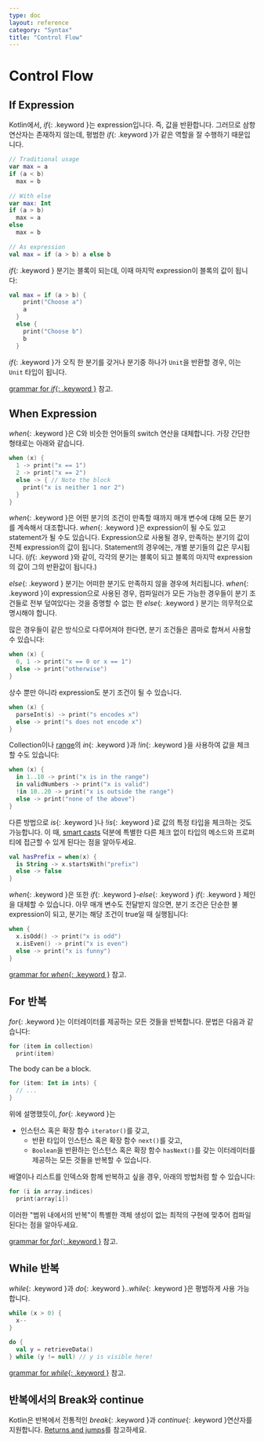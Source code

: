 ```yaml
---
type: doc
layout: reference
category: "Syntax"
title: "Control Flow"
---
```


# Control Flow

## If Expression

Kotlin에서, *if*{: .keyword }는 expression입니다. 즉, 값을 반환합니다.
그러므로 삼항 연산자는 존재하지 않는데, 평범한 *if*{: .keyword }가 같은 역할을 잘 수행하기 때문입니다.

``` kotlin
// Traditional usage 
var max = a 
if (a < b) 
  max = b 
 
// With else 
var max: Int
if (a > b) 
  max = a 
else 
  max = b 
 
// As expression 
val max = if (a > b) a else b
```

*if*{: .keyword } 분기는 블록이 되는데, 이때 마지막 expression이 블록의 값이 됩니다:

``` kotlin
val max = if (a > b) { 
    print("Choose a") 
    a 
  } 
  else { 
    print("Choose b") 
    b 
  }
```

*if*{: .keyword }가 오직 한 분기를 갖거나 분기중 하나가 `Unit`을 반환할 경우, 이는 `Unit` 타입이 됩니다.

[grammar for *if*{: .keyword }](grammar.html#if) 참고.

## When Expression

*when*{: .keyword }은 C와 비슷한 언어들의 switch 연산을 대체합니다. 가장 간단한 형태로는 아래와 같습니다.

``` kotlin
when (x) {
  1 -> print("x == 1")
  2 -> print("x == 2")
  else -> { // Note the block
    print("x is neither 1 nor 2")
  }
}
```

*when*{: .keyword }은 어떤 분기의 조건이 만족할 때까지 매개 변수에 대해 모든 분기를 계속해서 대조합니다.
*when*{: .keyword }은 expression이 될 수도 있고 statement가 될 수도 있습니다. Expression으로 사용될 경우, 만족하는 분기의 값이 전체 expression의 값이 됩니다. Statement의 경우에는, 개별 분기들의 값은 무시됩니다. (*if*{: .keyword }와 같이, 각각의 분기는 블록이 되고 블록의 마지막 expression의 값이 그의 반환값이 됩니다.)

*else*{: .keyword } 분기는 어떠한 분기도 만족하지 않을 경우에 처리됩니다.
*when*{: .keyword }이 expression으로 사용된 경우, 컴파일러가 모든 가능한 경우들이 분기 조건들로 전부 덮여있다는 것을 증명할 수 없는 한 *else*{: .keyword } 분기는 의무적으로 명시해야 합니다.

많은 경우들이 같은 방식으로 다루어져야 한다면, 분기 조건들은 콤마로 합쳐서 사용할 수 있습니다:

``` kotlin
when (x) {
  0, 1 -> print("x == 0 or x == 1")
  else -> print("otherwise")
}
```

상수 뿐만 아니라 expression도 분기 조건이 될 수 있습니다.

``` kotlin
when (x) {
  parseInt(s) -> print("s encodes x")
  else -> print("s does not encode x")
}
```

Collection이나 [range](ranges.html)의 *in*{: .keyword }과 *!in*{: .keyword }을 사용하여 값을 체크할 수도 있습니다:

``` kotlin
when (x) {
  in 1..10 -> print("x is in the range")
  in validNumbers -> print("x is valid")
  !in 10..20 -> print("x is outside the range")
  else -> print("none of the above")
}
```

다른 방법으로 *is*{: .keyword }나 *!is*{: .keyword }로 값의 특정 타입을 체크하는 것도 가능합니다. 이 때, [smart casts](typecasts.html#smart-casts) 덕분에 특별한 다른 체크 없이 타입의 메소드와 프로퍼티에 접근할 수 있게 된다는 점을 알아두세요.

```kotlin
val hasPrefix = when(x) {
  is String -> x.startsWith("prefix")
  else -> false
}
```

*when*{: .keyword }은 또한 *if*{: .keyword }-*else*{: .keyword } *if*{: .keyword } 체인을 대체할 수 있습니다.
아무 매개 변수도 전달받지 않으면, 분기 조건은 단순한 불 expression이 되고, 분기는 해당 조건이 true일 때 실행됩니다:

``` kotlin
when {
  x.isOdd() -> print("x is odd")
  x.isEven() -> print("x is even")
  else -> print("x is funny")
}
```

[grammar for *when*{: .keyword }](grammar.html#when) 참고.


## For 반복

*for*{: .keyword }는 이터레이터를 제공하는 모든 것들을 반복합니다. 문법은 다음과 같습니다:

``` kotlin
for (item in collection)
  print(item)
```

The body can be a block.

``` kotlin
for (item: Int in ints) {
  // ...
}
```

위에 설명했듯이, *for*{: .keyword }는

* 인스턴스 혹은 확장 함수 `iterator()`를 갖고,
  * 반환 타입이 인스턴스 혹은 확장 함수 `next()`를 갖고,
  * `Boolean`을 반환하는 인스턴스 혹은 확장 함수 `hasNext()`를 갖는 이터레이터를 제공하는 모든 것들을 반복할 수 있습니다.

배열이나 리스트를 인덱스와 함께 반복하고 싶을 경우, 아래의 방법처럼 할 수 있습니다:

``` kotlin
for (i in array.indices)
  print(array[i])
```

이러한 "범위 내에서의 반복"이 특별한 객체 생성이 없는 최적의 구현에 맞추어 컴파일된다는 점을 알아두세요.

[grammar for *for*{: .keyword }](grammar.html#for) 참고.

## While 반복

*while*{: .keyword }과 *do*{: .keyword }..*while*{: .keyword }은 평범하게 사용 가능합니다.

``` kotlin
while (x > 0) {
  x--
}

do {
  val y = retrieveData()
} while (y != null) // y is visible here!
```

[grammar for *while*{: .keyword }](grammar.html#while) 참고.

## 반복에서의 Break와 continue

Kotlin은 반복에서 전통적인 *break*{: .keyword }과 *continue*{: .keyword }연산자를 지원합니다. [Returns and jumps](returns.html)를 참고하세요.



